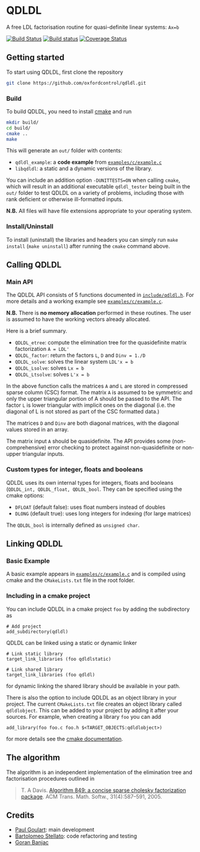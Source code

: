 # QDLDL
A free LDL factorisation routine for quasi-definite linear systems: `Ax=b`

[![Build Status](https://travis-ci.org/oxfordcontrol/qdldl.svg?branch=master)](https://travis-ci.org/oxfordcontrol/qdldl)
[![Build status](https://ci.appveyor.com/api/projects/status/ns4br7v6y3i5stai/branch/master?svg=true)](https://ci.appveyor.com/project/bstellato/qdldl-8q1mv/branch/master)
[![Coverage Status](https://coveralls.io/repos/github/oxfordcontrol/qdldl/badge.svg)](https://coveralls.io/github/oxfordcontrol/qdldl)


## Getting started
To start using QDLDL, first clone the repository

```bash
git clone https://github.com/oxfordcontrol/qdldl.git
```

### Build

To build QDLDL, you need to install [cmake](https://cmake.org/) and run

```bash
mkdir build/
cd build/
cmake ..
make
```

This will generate an `out/` folder with contents:

- `qdldl_example`: a **code example** from [`examples/c/example.c`](./examples/c/example.c)
- `libqdldl`: a static and a dynamic versions of the library.

You can include an addition option `-DUNITTESTS=ON` when calling `cmake`, which will result in an additional executable `qdldl_tester` being built in the `out/` folder to test QDLDL on a variety of problems, including those with rank deficient or otherwise ill-formatted inputs.

**N.B.** All files will have file extensions appropriate to your operating system.


### Install/Uninstall

To install (uninstall) the libraries and headers you can simply run `make install` (`make uninstall`) after running the `cmake` command above.


## Calling QDLDL

### Main API

The QDLDL API consists of 5 functions documented in [`include/qdldl.h`](./include/qdldl.h).
For more details and a working example see [`examples/c/example.c`](./examples/c/example.c).

**N.B.** There is **no memory allocation** performed in these routines. The user is assumed to have the working vectors already allocated.

Here is a brief summary.

* `QDLDL_etree`: compute the elimination tree for the quasidefinite matrix factorization `A = LDL'`
* `QDLDL_factor`: return the factors `L`, `D` and `Dinv = 1./D`
* `QDLDL_solve`: solves the linear system `LDL'x = b`
* `QDLDL_Lsolve`: solves `Lx = b`
* `QDLDL_Ltsolve`: solves `L'x = b`

In the above function calls the matrices `A` and `L` are stored in compressed sparse column (CSC) format.   The matrix `A` is assumed to be symmetric and only the upper triangular portion of A should be passed to the API.   The factor `L` is lower triangular with implicit ones on the diagonal (i.e. the diagonal of L is not stored as part of the CSC formatted data.)

The matrices `D` and `Dinv` are both diagonal matrices, with the diagonal values stored in an array.

The matrix input `A` should be quasidefinite.   The API provides some (non-comprehensive) error checking to protect against non-quasidefinite or non-upper triangular inputs.

### Custom types for integer, floats and booleans
QDLDL uses its own internal types for integers, floats and booleans (`QDLDL_int, QDLDL_float, QDLDL_bool`. They can be specified using the cmake options:

- `DFLOAT` (default false): uses float numbers instead of doubles
- `DLONG` (default true): uses long integers for indexing (for large matrices)

The `QDLDL_bool` is internally defined as `unsigned char`.


## Linking QDLDL

### Basic Example
A basic example appears in [`examples/c/example.c`](./examples/c/example.c) and is compiled using cmake and the `CMakeLists.txt` file in the root folder.


### Including in a cmake project

You can include QDLDL in a cmake project `foo` by adding the subdirectory as
```
# Add project
add_subdirectory(qdldl)
```

QDLDL can be linked using a static or dynamic linker
```
# Link static library
target_link_libraries (foo qdldlstatic)

# Link shared library
target_link_libraries (foo qdldl)
```
for dynamic linking the shared library should be available in your path.

There is also the option to include QDLDL as an object library in your project.
The current `CMakeLists.txt` file creates an object library called `qdldlobject`.
This can be added to your project by adding it after your sources.
For example, when creating a library `foo` you can add

```
add_library(foo foo.c foo.h $<TARGET_OBJECTS:qdldlobject>)
```
for more details see the [cmake documentation](https://cmake.org/cmake/help/latest/command/add_library.html#object-libraries).


## The algorithm

The algorithm is an independent implementation of the elimination tree and factorisation procedures outlined in

> T. A Davis. [Algorithm 849: a concise sparse cholesky factorization package](https://dl.acm.org/citation.cfm?id=1114277). ACM Trans. Math. Softw., 31(4):587–591, 2005.


## Credits

- [Paul Goulart](http://users.ox.ac.uk/~engs1373/): main development
- [Bartolomeo Stellato](https://stellato.io/): code refactoring and testing
- [Goran Banjac](http://control.ee.ethz.ch/~gbanjac/)

